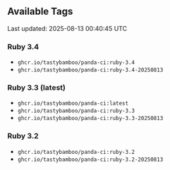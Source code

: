 ## Available Tags

Last updated: 2025-08-13 00:40:45 UTC

### Ruby 3.4
- `ghcr.io/tastybamboo/panda-ci:ruby-3.4`
- `ghcr.io/tastybamboo/panda-ci:ruby-3.4-20250813`

### Ruby 3.3 (latest)
- `ghcr.io/tastybamboo/panda-ci:latest`
- `ghcr.io/tastybamboo/panda-ci:ruby-3.3`
- `ghcr.io/tastybamboo/panda-ci:ruby-3.3-20250813`

### Ruby 3.2
- `ghcr.io/tastybamboo/panda-ci:ruby-3.2`
- `ghcr.io/tastybamboo/panda-ci:ruby-3.2-20250813`
